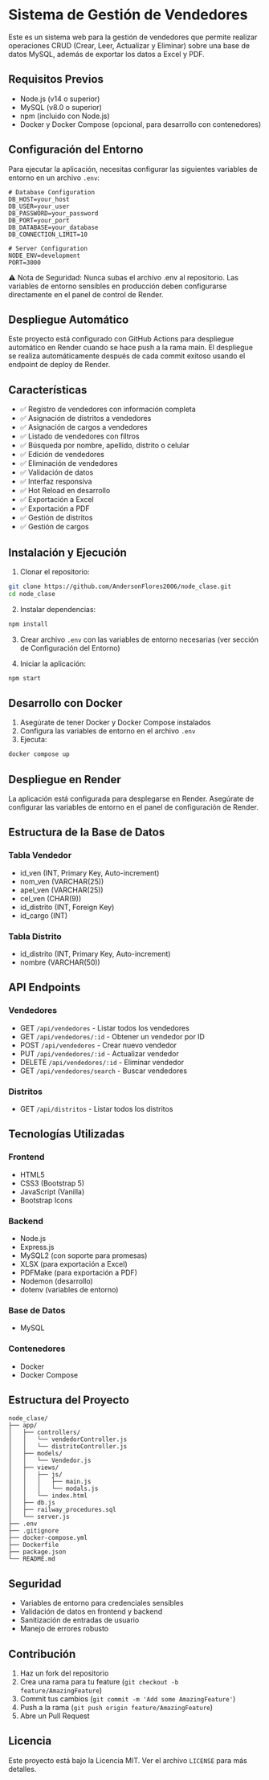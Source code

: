 # Sistema de Gestión de Vendedores

Este es un sistema web para la gestión de vendedores que permite realizar operaciones CRUD (Crear, Leer, Actualizar y Eliminar) sobre una base de datos MySQL, además de exportar los datos a Excel y PDF.

## Requisitos Previos

* Node.js (v14 o superior)
* MySQL (v8.0 o superior)
* npm (incluido con Node.js)
* Docker y Docker Compose (opcional, para desarrollo con contenedores)

## Configuración del Entorno

Para ejecutar la aplicación, necesitas configurar las siguientes variables de entorno en un archivo `.env`:

```env
# Database Configuration
DB_HOST=your_host
DB_USER=your_user
DB_PASSWORD=your_password
DB_PORT=your_port
DB_DATABASE=your_database
DB_CONNECTION_LIMIT=10

# Server Configuration
NODE_ENV=development
PORT=3000
```

⚠️ Nota de Seguridad: Nunca subas el archivo .env al repositorio. Las variables de entorno sensibles en producción deben configurarse directamente en el panel de control de Render.

## Despliegue Automático
Este proyecto está configurado con GitHub Actions para despliegue automático en Render cuando se hace push a la rama main. El despliegue se realiza automáticamente después de cada commit exitoso usando el endpoint de deploy de Render.

## Características

* ✅ Registro de vendedores con información completa
* ✅ Asignación de distritos a vendedores
* ✅ Asignación de cargos a vendedores
* ✅ Listado de vendedores con filtros
* ✅ Búsqueda por nombre, apellido, distrito o celular
* ✅ Edición de vendedores
* ✅ Eliminación de vendedores
* ✅ Validación de datos
* ✅ Interfaz responsiva
* ✅ Hot Reload en desarrollo
* ✅ Exportación a Excel
* ✅ Exportación a PDF
* ✅ Gestión de distritos
* ✅ Gestión de cargos

## Instalación y Ejecución

1. Clonar el repositorio:
```bash
git clone https://github.com/AndersonFlores2006/node_clase.git
cd node_clase
```

2. Instalar dependencias:
```bash
npm install
```

3. Crear archivo `.env` con las variables de entorno necesarias (ver sección de Configuración del Entorno)

4. Iniciar la aplicación:
```bash
npm start
```

## Desarrollo con Docker

1. Asegúrate de tener Docker y Docker Compose instalados
2. Configura las variables de entorno en el archivo `.env`
3. Ejecuta:
```bash
docker compose up
```

## Despliegue en Render

La aplicación está configurada para desplegarse en Render. Asegúrate de configurar las variables de entorno en el panel de configuración de Render.

## Estructura de la Base de Datos

### Tabla Vendedor
- id_ven (INT, Primary Key, Auto-increment)
- nom_ven (VARCHAR(25))
- apel_ven (VARCHAR(25))
- cel_ven (CHAR(9))
- id_distrito (INT, Foreign Key)
- id_cargo (INT)

### Tabla Distrito
- id_distrito (INT, Primary Key, Auto-increment)
- nombre (VARCHAR(50))

## API Endpoints

### Vendedores
- GET `/api/vendedores` - Listar todos los vendedores
- GET `/api/vendedores/:id` - Obtener un vendedor por ID
- POST `/api/vendedores` - Crear nuevo vendedor
- PUT `/api/vendedores/:id` - Actualizar vendedor
- DELETE `/api/vendedores/:id` - Eliminar vendedor
- GET `/api/vendedores/search` - Buscar vendedores

### Distritos
- GET `/api/distritos` - Listar todos los distritos

## Tecnologías Utilizadas

### Frontend
- HTML5
- CSS3 (Bootstrap 5)
- JavaScript (Vanilla)
- Bootstrap Icons

### Backend
- Node.js
- Express.js
- MySQL2 (con soporte para promesas)
- XLSX (para exportación a Excel)
- PDFMake (para exportación a PDF)
- Nodemon (desarrollo)
- dotenv (variables de entorno)

### Base de Datos
- MySQL

### Contenedores
- Docker
- Docker Compose

## Estructura del Proyecto
```
node_clase/
├── app/
│   ├── controllers/
│   │   └── vendedorController.js
│   │   └── distritoController.js
│   ├── models/
│   │   └── Vendedor.js
│   ├── views/
│   │   ├── js/
│   │   │   ├── main.js
│   │   │   └── modals.js
│   │   └── index.html
│   ├── db.js
│   ├── railway_procedures.sql
│   └── server.js
├── .env
├── .gitignore
├── docker-compose.yml
├── Dockerfile
├── package.json
└── README.md
```

## Seguridad
- Variables de entorno para credenciales sensibles
- Validación de datos en frontend y backend
- Sanitización de entradas de usuario
- Manejo de errores robusto

## Contribución

1. Haz un fork del repositorio
2. Crea una rama para tu feature (`git checkout -b feature/AmazingFeature`)
3. Commit tus cambios (`git commit -m 'Add some AmazingFeature'`)
4. Push a la rama (`git push origin feature/AmazingFeature`)
5. Abre un Pull Request

## Licencia

Este proyecto está bajo la Licencia MIT. Ver el archivo `LICENSE` para más detalles. 